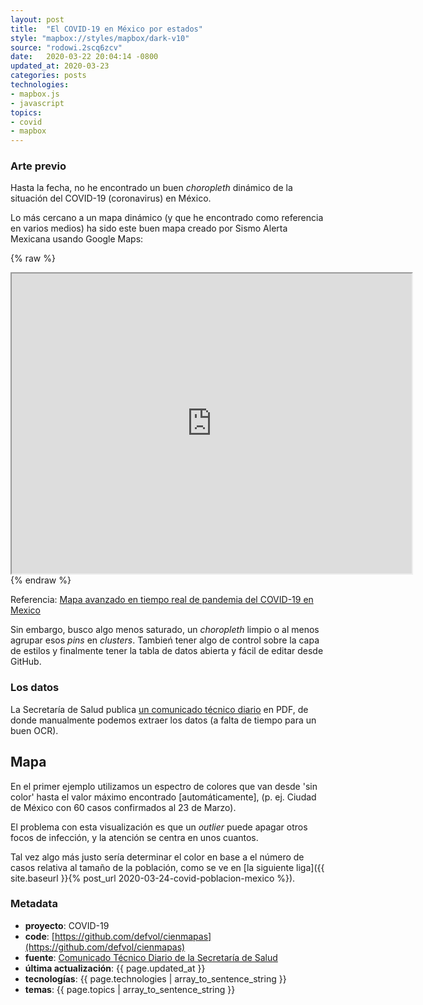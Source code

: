 ```yaml
---
layout: post
title:  "El COVID-19 en México por estados"
style: "mapbox://styles/mapbox/dark-v10"
source: "rodowi.2scq6zcv"
date:   2020-03-22 20:04:14 -0800
updated_at: 2020-03-23
categories: posts
technologies:
- mapbox.js
- javascript
topics:
- covid
- mapbox
---
```


### Arte previo

Hasta la fecha, no he encontrado un buen _choropleth_ dinámico
de la situación del COVID-19 (coronavirus) en México.

Lo más cercano a un mapa dinámico (y que he encontrado como referencia
en varios medios) ha sido este buen mapa creado por Sismo Alerta
Mexicana usando Google Maps:

{% raw %}
<iframe src="https://www.google.com/maps/d/embed?mid=1-XnTNpU7R4XiVewJh_nwcpUrtGgd4gwu" width="640" height="480"></iframe>
{% endraw %}

Referencia: [Mapa avanzado en tiempo real de pandemia del COVID-19 en Mexico](https://www.google.com/maps/d/u/0/viewer?mid=1-XnTNpU7R4XiVewJh_nwcpUrtGgd4gwu&shorturl=1&ll=23.94570947621723%2C-100.96115414999997&z=5)

Sin embargo, busco algo menos saturado, un _choropleth_ limpio o
al menos agrupar esos _pins_ en _clusters_. Tambień tener algo de
control sobre la capa de estilos y finalmente tener la tabla de datos
abierta y fácil de editar desde GitHub.

### Los datos

La Secretaría de Salud publica [un comunicado técnico diario](https://www.gob.mx/salud/documentos/coronavirus-covid-19-comunicado-tecnico-diario-238449) en PDF, de donde manualmente podemos extraer los datos (a falta de tiempo para un buen OCR).

## Mapa

En el primer ejemplo utilizamos un espectro de colores que van desde
'sin color' hasta el valor máximo encontrado
[automáticamente], (p. ej.
Ciudad de México con 60 casos confirmados al 23 de Marzo).

El problema con esta visualización es que un _outlier_ puede apagar
otros focos de infección, y la atención se centra en unos cuantos.

Tal vez algo más justo sería determinar el color en base a el número de casos
relativa al tamaño de la población, como se ve en [la siguiente liga]({{ site.baseurl }}{% post_url
2020-03-24-covid-poblacion-mexico %}).

### Metadata

- **proyecto**: COVID-19
- **code**: [https://github.com/defvol/cienmapas](https://github.com/defvol/cienmapas)
- **fuente**: [Comunicado Técnico Diario de la Secretaría de Salud](https://www.gob.mx/salud/documentos/coronavirus-covid-19-comunicado-tecnico-diario-238449)
- **última actualización**: {{ page.updated_at }}
- **tecnologías**: {{ page.technologies | array_to_sentence_string }}
- **temas**: {{ page.topics | array_to_sentence_string }}
